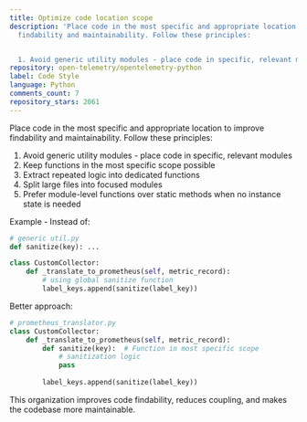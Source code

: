 ```yaml
---
title: Optimize code location scope
description: 'Place code in the most specific and appropriate location to improve
  findability and maintainability. Follow these principles:


  1. Avoid generic utility modules - place code in specific, relevant modules'
repository: open-telemetry/opentelemetry-python
label: Code Style
language: Python
comments_count: 7
repository_stars: 2061
---
```


Place code in the most specific and appropriate location to improve findability and maintainability. Follow these principles:

1. Avoid generic utility modules - place code in specific, relevant modules
2. Keep functions in the most specific scope possible
3. Extract repeated logic into dedicated functions
4. Split large files into focused modules
5. Prefer module-level functions over static methods when no instance state is needed

Example - Instead of:
```python
# generic util.py
def sanitize(key): ...

class CustomCollector:
    def _translate_to_prometheus(self, metric_record):
        # using global sanitize function
        label_keys.append(sanitize(label_key))
```

Better approach:
```python
# prometheus_translator.py
class CustomCollector:
    def _translate_to_prometheus(self, metric_record):
        def sanitize(key):  # Function in most specific scope
            # sanitization logic
            pass
            
        label_keys.append(sanitize(label_key))
```

This organization improves code findability, reduces coupling, and makes the codebase more maintainable.